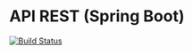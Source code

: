 # API REST (Spring Boot)

[![Build Status](https://app.travis-ci.com/everaldofilho/spring-boot-api-rest.svg?branch=main)](https://app.travis-ci.com/everaldofilho/spring-boot-api-rest)

